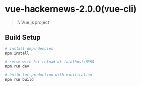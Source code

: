 # vue-hackernews-2.0.0(vue-cli)

> A Vue.js project

## Build Setup

``` bash
# install dependencies
npm install

# serve with hot reload at localhost:8088
npm run dev

# build for production with minification
npm run build
```
